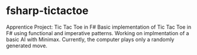 # fsharp-tictactoe
Apprentice Project: Tic Tac Toe in F# 
Basic implementation of Tic Tac Toe in F# using functional and imperative patterns.
Working on implmentation of a basic AI with Minimax. Currently, the computer plays only a randomly generated move.
